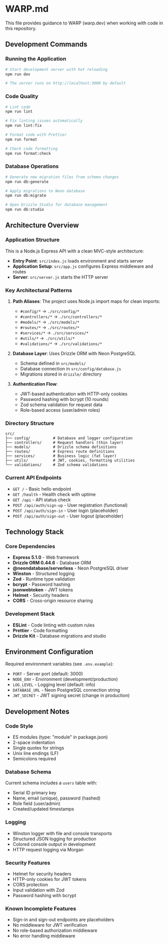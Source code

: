 # WARP.md

This file provides guidance to WARP (warp.dev) when working with code in this repository.

## Development Commands

### Running the Application

```bash
# Start development server with hot reloading
npm run dev

# The server runs on http://localhost:3000 by default
```

### Code Quality

```bash
# Lint code
npm run lint

# Fix linting issues automatically
npm run lint:fix

# Format code with Prettier
npm run format

# Check code formatting
npm run format:check
```

### Database Operations

```bash
# Generate new migration files from schema changes
npm run db:generate

# Apply migrations to Neon database
npm run db:migrate

# Open Drizzle Studio for database management
npm run db:studio
```

## Architecture Overview

### Application Structure

This is a Node.js Express API with a clean MVC-style architecture:

- **Entry Point**: `src/index.js` loads environment and starts server
- **Application Setup**: `src/app.js` configures Express middleware and routes
- **Server**: `src/server.js` starts the HTTP server

### Key Architectural Patterns

1. **Path Aliases**: The project uses Node.js import maps for clean imports:
   - `#config/*` → `./src/config/*`
   - `#controllers/*` → `./src/controllers/*`
   - `#models/*` → `./src/models/*`
   - `#routes/*` → `./src/routes/*`
   - `#services/*` → `./src/services/*`
   - `#utils/*` → `./src/utils/*`
   - `#validations/*` → `./src/validations/*`

2. **Database Layer**: Uses Drizzle ORM with Neon PostgreSQL
   - Schema defined in `src/models/`
   - Database connection in `src/config/database.js`
   - Migrations stored in `drizzle/` directory

3. **Authentication Flow**:
   - JWT-based authentication with HTTP-only cookies
   - Password hashing with bcrypt (10 rounds)
   - Zod schema validation for request data
   - Role-based access (user/admin roles)

### Directory Structure

```
src/
├── config/          # Database and logger configuration
├── controllers/     # Request handlers (thin layer)
├── models/          # Drizzle schema definitions
├── routes/          # Express route definitions
├── services/        # Business logic (fat layer)
├── utils/           # JWT, cookies, formatting utilities
└── validations/     # Zod schema validations
```

### Current API Endpoints

- `GET /` - Basic hello endpoint
- `GET /health` - Health check with uptime
- `GET /api` - API status check
- `POST /api/auth/sign-up` - User registration (functional)
- `POST /api/auth/sign-in` - User login (placeholder)
- `POST /api/auth/sign-out` - User logout (placeholder)

## Technology Stack

### Core Dependencies

- **Express 5.1.0** - Web framework
- **Drizzle ORM 0.44.6** - Database ORM
- **@neondatabase/serverless** - Neon PostgreSQL driver
- **Winston** - Structured logging
- **Zod** - Runtime type validation
- **bcrypt** - Password hashing
- **jsonwebtoken** - JWT tokens
- **Helmet** - Security headers
- **CORS** - Cross-origin resource sharing

### Development Stack

- **ESLint** - Code linting with custom rules
- **Prettier** - Code formatting
- **Drizzle Kit** - Database migrations and studio

## Environment Configuration

Required environment variables (see `.env.example`):

- `PORT` - Server port (default: 3000)
- `NODE_ENV` - Environment (development/production)
- `LOG_LEVEL` - Logging level (default: info)
- `DATABASE_URL` - Neon PostgreSQL connection string
- `JWT_SECRET` - JWT signing secret (change in production)

## Development Notes

### Code Style

- ES modules (type: "module" in package.json)
- 2-space indentation
- Single quotes for strings
- Unix line endings (LF)
- Semicolons required

### Database Schema

Current schema includes a `users` table with:

- Serial ID primary key
- Name, email (unique), password (hashed)
- Role field (user/admin)
- Created/updated timestamps

### Logging

- Winston logger with file and console transports
- Structured JSON logging for production
- Colored console output in development
- HTTP request logging via Morgan

### Security Features

- Helmet for security headers
- HTTP-only cookies for JWT tokens
- CORS protection
- Input validation with Zod
- Password hashing with bcrypt

### Known Incomplete Features

- Sign-in and sign-out endpoints are placeholders
- No middleware for JWT verification
- No role-based authorization middleware
- No error handling middleware
